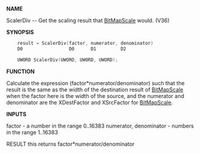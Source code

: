 
**NAME**

ScalerDiv -- Get the scaling result that [BitMapScale](BitMapScale.md) would. (V36)

**SYNOPSIS**

```c
    result = ScalerDiv(factor, numerator, denominator)
    D0                 D0      D1         D2

    UWORD ScalerDiv(UWORD, UWORD, UWORD);

```
**FUNCTION**

Calculate the expression (factor*numerator/denominator) such
that the result is the same as the width of the destination
result of [BitMapScale](BitMapScale.md) when the factor here is the width of
the source, and the numerator and denominator are the
XDestFactor and XSrcFactor for [BitMapScale](BitMapScale.md).

**INPUTS**

factor                 - a number in the range 0..16383
numerator, denominator - numbers in the range 1..16383

RESULT
this returns factor*numerator/denominator
